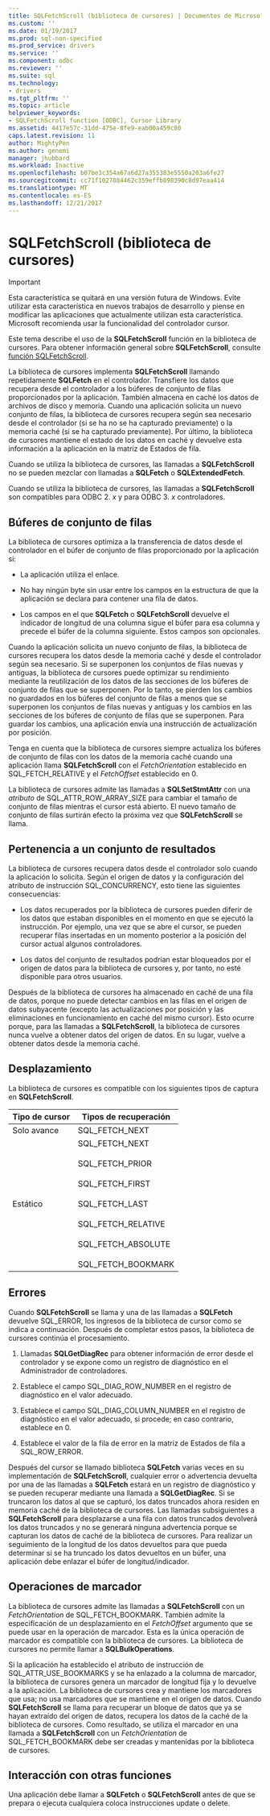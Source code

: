```yaml
---
title: SQLFetchScroll (biblioteca de cursores) | Documentos de Microsoft
ms.custom: ''
ms.date: 01/19/2017
ms.prod: sql-non-specified
ms.prod_service: drivers
ms.service: ''
ms.component: odbc
ms.reviewer: ''
ms.suite: sql
ms.technology:
- drivers
ms.tgt_pltfrm: ''
ms.topic: article
helpviewer_keywords:
- SQLFetchScroll function [ODBC], Cursor Library
ms.assetid: 4417e57c-31dd-475e-8fe9-eab00a459c80
caps.latest.revision: 11
author: MightyPen
ms.author: genemi
manager: jhubbard
ms.workload: Inactive
ms.openlocfilehash: b07be3c354a67a6d27a355383e5550a203a6fe27
ms.sourcegitcommit: cc71f1027884462c359effb898390c8d97eaa414
ms.translationtype: MT
ms.contentlocale: es-ES
ms.lasthandoff: 12/21/2017
---
```

# <a name="sqlfetchscroll-cursor-library"></a>SQLFetchScroll (biblioteca de cursores)
> [!IMPORTANT]  
>  Esta característica se quitará en una versión futura de Windows. Evite utilizar esta característica en nuevos trabajos de desarrollo y piense en modificar las aplicaciones que actualmente utilizan esta característica. Microsoft recomienda usar la funcionalidad del controlador cursor.  
  
 Este tema describe el uso de la **SQLFetchScroll** función en la biblioteca de cursores. Para obtener información general sobre **SQLFetchScroll**, consulte [función SQLFetchScroll](../../../odbc/reference/syntax/sqlfetchscroll-function.md).  
  
 La biblioteca de cursores implementa **SQLFetchScroll** llamando repetidamente **SQLFetch** en el controlador. Transfiere los datos que recupera desde el controlador a los búferes de conjunto de filas proporcionados por la aplicación. También almacena en caché los datos de archivos de disco y memoria. Cuando una aplicación solicita un nuevo conjunto de filas, la biblioteca de cursores recupera según sea necesario desde el controlador (si se ha no se ha capturado previamente) o la memoria caché (si se ha capturado previamente). Por último, la biblioteca de cursores mantiene el estado de los datos en caché y devuelve esta información a la aplicación en la matriz de Estados de fila.  
  
 Cuando se utiliza la biblioteca de cursores, las llamadas a **SQLFetchScroll** no se pueden mezclar con llamadas a **SQLFetch** o **SQLExtendedFetch**.  
  
 Cuando se utiliza la biblioteca de cursores, las llamadas a **SQLFetchScroll** son compatibles para ODBC 2. *x* y para ODBC 3. *x* controladores.  
  
## <a name="rowset-buffers"></a>Búferes de conjunto de filas  
 La biblioteca de cursores optimiza a la transferencia de datos desde el controlador en el búfer de conjunto de filas proporcionado por la aplicación si:  
  
-   La aplicación utiliza el enlace.  
  
-   No hay ningún byte sin usar entre los campos en la estructura de que la aplicación se declara para contener una fila de datos.  
  
-   Los campos en el que **SQLFetch** o **SQLFetchScroll** devuelve el indicador de longitud de una columna sigue el búfer para esa columna y precede el búfer de la columna siguiente. Estos campos son opcionales.  
  
 Cuando la aplicación solicita un nuevo conjunto de filas, la biblioteca de cursores recupera los datos desde la memoria caché y desde el controlador según sea necesario. Si se superponen los conjuntos de filas nuevas y antiguas, la biblioteca de cursores puede optimizar su rendimiento mediante la reutilización de los datos de las secciones de los búferes de conjunto de filas que se superponen. Por lo tanto, se pierden los cambios no guardados en los búferes del conjunto de filas a menos que se superponen los conjuntos de filas nuevas y antiguas y los cambios en las secciones de los búferes de conjunto de filas que se superponen. Para guardar los cambios, una aplicación envía una instrucción de actualización por posición.  
  
 Tenga en cuenta que la biblioteca de cursores siempre actualiza los búferes de conjunto de filas con los datos de la memoria caché cuando una aplicación llama **SQLFetchScroll** con el *FetchOrientation* establecido en SQL_FETCH_RELATIVE y el *FetchOffset* establecido en 0.  
  
 La biblioteca de cursores admite las llamadas a **SQLSetStmtAttr** con una *atributo* de SQL_ATTR_ROW_ARRAY_SIZE para cambiar el tamaño de conjunto de filas mientras el cursor está abierto. El nuevo tamaño de conjunto de filas surtirán efecto la próxima vez que **SQLFetchScroll** se llama.  
  
## <a name="result-set-membership"></a>Pertenencia a un conjunto de resultados  
 La biblioteca de cursores recupera datos desde el controlador solo cuando la aplicación lo solicita. Según el origen de datos y la configuración del atributo de instrucción SQL_CONCURRENCY, esto tiene las siguientes consecuencias:  
  
-   Los datos recuperados por la biblioteca de cursores pueden diferir de los datos que estaban disponibles en el momento en que se ejecutó la instrucción. Por ejemplo, una vez que se abre el cursor, se pueden recuperar filas insertadas en un momento posterior a la posición del cursor actual algunos controladores.  
  
-   Los datos del conjunto de resultados podrían estar bloqueados por el origen de datos para la biblioteca de cursores y, por tanto, no esté disponible para otros usuarios.  
  
 Después de la biblioteca de cursores ha almacenado en caché de una fila de datos, porque no puede detectar cambios en las filas en el origen de datos subyacente (excepto las actualizaciones por posición y las eliminaciones en funcionamiento en caché del mismo cursor). Esto ocurre porque, para las llamadas a **SQLFetchScroll**, la biblioteca de cursores nunca vuelve a obtener datos del origen de datos. En su lugar, vuelve a obtener datos desde la memoria caché.  
  
## <a name="scrolling"></a>Desplazamiento  
 La biblioteca de cursores es compatible con los siguientes tipos de captura en **SQLFetchScroll**.  
  
|Tipo de cursor|Tipos de recuperación|  
|-----------------|-----------------|  
|Solo avance|SQL_FETCH_NEXT|  
|Estático|SQL_FETCH_NEXT<br /><br /> SQL_FETCH_PRIOR<br /><br /> SQL_FETCH_FIRST<br /><br /> SQL_FETCH_LAST<br /><br /> SQL_FETCH_RELATIVE<br /><br /> SQL_FETCH_ABSOLUTE<br /><br /> SQL_FETCH_BOOKMARK|  
  
## <a name="errors"></a>Errores  
 Cuando **SQLFetchScroll** se llama y una de las llamadas a **SQLFetch** devuelve SQL_ERROR, los ingresos de la biblioteca de cursor como se indica a continuación. Después de completar estos pasos, la biblioteca de cursores continúa el procesamiento.  
  
1.  Llamadas **SQLGetDiagRec** para obtener información de error desde el controlador y se expone como un registro de diagnóstico en el Administrador de controladores.  
  
2.  Establece el campo SQL_DIAG_ROW_NUMBER en el registro de diagnóstico en el valor adecuado.  
  
3.  Establece el campo SQL_DIAG_COLUMN_NUMBER en el registro de diagnóstico en el valor adecuado, si procede; en caso contrario, establece en 0.  
  
4.  Establece el valor de la fila de error en la matriz de Estados de fila a SQL_ROW_ERROR.  
  
 Después del cursor se llamado biblioteca **SQLFetch** varias veces en su implementación de **SQLFetchScroll**, cualquier error o advertencia devuelta por una de las llamadas a **SQLFetch** estará en un registro de diagnóstico y se pueden recuperar mediante una llamada a **SQLGetDiagRec**. Si se truncaron los datos al que se capturó, los datos truncados ahora residen en memoria caché de la biblioteca de cursores. Las llamadas subsiguientes a **SQLFetchScroll** para desplazarse a una fila con datos truncados devolverá los datos truncados y no se generará ninguna advertencia porque se capturan los datos de caché de la biblioteca de cursores. Para realizar un seguimiento de la longitud de los datos devueltos para que pueda determinar si se ha truncado los datos devueltos en un búfer, una aplicación debe enlazar el búfer de longitud/indicador.  
  
## <a name="bookmark-operations"></a>Operaciones de marcador  
 La biblioteca de cursores admite las llamadas a **SQLFetchScroll** con un *FetchOrientation* de SQL_FETCH_BOOKMARK. También admite la especificación de un desplazamiento en el *FetchOffset* argumento que se puede usar en la operación de marcador. Esta es la única operación de marcador es compatible con la biblioteca de cursores. La biblioteca de cursores no permite llamar a **SQLBulkOperations**.  
  
 Si la aplicación ha establecido el atributo de instrucción de SQL_ATTR_USE_BOOKMARKS y se ha enlazado a la columna de marcador, la biblioteca de cursores genera un marcador de longitud fija y lo devuelve a la aplicación. La biblioteca de cursores crea y mantiene los marcadores que usa; no usa marcadores que se mantiene en el origen de datos. Cuando **SQLFetchScroll** se llama para recuperar un bloque de datos que ya se hayan extraído del origen de datos, recupera los datos de la caché de la biblioteca de cursores. Como resultado, se utiliza el marcador en una llamada a **SQLFetchScroll** con un *FetchOrientation* de SQL_FETCH_BOOKMARK debe ser creadas y mantenidas por la biblioteca de cursores.  
  
## <a name="interaction-with-other-functions"></a>Interacción con otras funciones  
 Una aplicación debe llamar a **SQLFetch** o **SQLFetchScroll** antes de que se prepara o ejecuta cualquiera coloca instrucciones update o delete.
